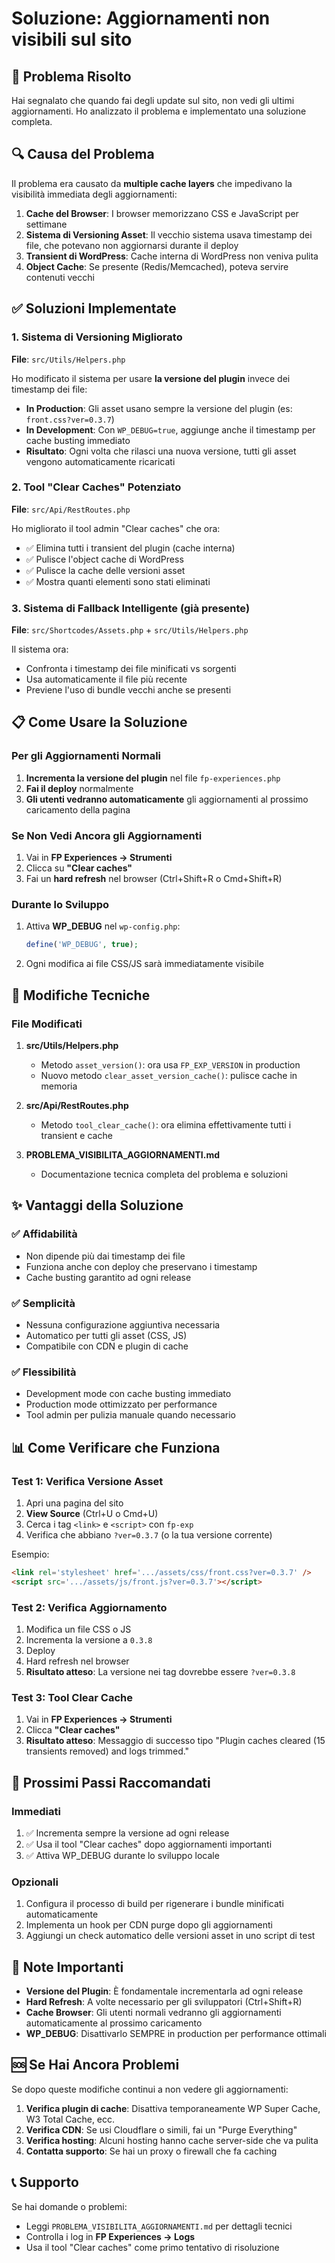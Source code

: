 # Soluzione: Aggiornamenti non visibili sul sito

## 🎯 Problema Risolto

Hai segnalato che quando fai degli update sul sito, non vedi gli ultimi aggiornamenti. Ho analizzato il problema e implementato una soluzione completa.

## 🔍 Causa del Problema

Il problema era causato da **multiple cache layers** che impedivano la visibilità immediata degli aggiornamenti:

1. **Cache del Browser**: I browser memorizzano CSS e JavaScript per settimane
2. **Sistema di Versioning Asset**: Il vecchio sistema usava timestamp dei file, che potevano non aggiornarsi durante il deploy
3. **Transient di WordPress**: Cache interna di WordPress non veniva pulita
4. **Object Cache**: Se presente (Redis/Memcached), poteva servire contenuti vecchi

## ✅ Soluzioni Implementate

### 1. Sistema di Versioning Migliorato
**File**: `src/Utils/Helpers.php`

Ho modificato il sistema per usare **la versione del plugin** invece dei timestamp dei file:

- **In Production**: Gli asset usano sempre la versione del plugin (es: `front.css?ver=0.3.7`)
- **In Development**: Con `WP_DEBUG=true`, aggiunge anche il timestamp per cache busting immediato
- **Risultato**: Ogni volta che rilasci una nuova versione, tutti gli asset vengono automaticamente ricaricati

### 2. Tool "Clear Caches" Potenziato
**File**: `src/Api/RestRoutes.php`

Ho migliorato il tool admin "Clear caches" che ora:

- ✅ Elimina tutti i transient del plugin (cache interna)
- ✅ Pulisce l'object cache di WordPress
- ✅ Pulisce la cache delle versioni asset
- ✅ Mostra quanti elementi sono stati eliminati

### 3. Sistema di Fallback Intelligente (già presente)
**File**: `src/Shortcodes/Assets.php` + `src/Utils/Helpers.php`

Il sistema ora:
- Confronta i timestamp dei file minificati vs sorgenti
- Usa automaticamente il file più recente
- Previene l'uso di bundle vecchi anche se presenti

## 📋 Come Usare la Soluzione

### Per gli Aggiornamenti Normali
1. **Incrementa la versione del plugin** nel file `fp-experiences.php`
2. **Fai il deploy** normalmente
3. **Gli utenti vedranno automaticamente** gli aggiornamenti al prossimo caricamento della pagina

### Se Non Vedi Ancora gli Aggiornamenti
1. Vai in **FP Experiences → Strumenti**
2. Clicca su **"Clear caches"**
3. Fai un **hard refresh** nel browser (Ctrl+Shift+R o Cmd+Shift+R)

### Durante lo Sviluppo
1. Attiva **WP_DEBUG** nel `wp-config.php`:
   ```php
   define('WP_DEBUG', true);
   ```
2. Ogni modifica ai file CSS/JS sarà immediatamente visibile

## 🔧 Modifiche Tecniche

### File Modificati

1. **src/Utils/Helpers.php**
   - Metodo `asset_version()`: ora usa `FP_EXP_VERSION` in production
   - Nuovo metodo `clear_asset_version_cache()`: pulisce cache in memoria

2. **src/Api/RestRoutes.php**
   - Metodo `tool_clear_cache()`: ora elimina effettivamente tutti i transient e cache

3. **PROBLEMA_VISIBILITA_AGGIORNAMENTI.md**
   - Documentazione tecnica completa del problema e soluzioni

## ✨ Vantaggi della Soluzione

### ✅ Affidabilità
- Non dipende più dai timestamp dei file
- Funziona anche con deploy che preservano i timestamp
- Cache busting garantito ad ogni release

### ✅ Semplicità
- Nessuna configurazione aggiuntiva necessaria
- Automatico per tutti gli asset (CSS, JS)
- Compatibile con CDN e plugin di cache

### ✅ Flessibilità
- Development mode con cache busting immediato
- Production mode ottimizzato per performance
- Tool admin per pulizia manuale quando necessario

## 📊 Come Verificare che Funziona

### Test 1: Verifica Versione Asset
1. Apri una pagina del sito
2. **View Source** (Ctrl+U o Cmd+U)
3. Cerca i tag `<link>` e `<script>` con `fp-exp`
4. Verifica che abbiano `?ver=0.3.7` (o la tua versione corrente)

Esempio:
```html
<link rel='stylesheet' href='.../assets/css/front.css?ver=0.3.7' />
<script src='.../assets/js/front.js?ver=0.3.7'></script>
```

### Test 2: Verifica Aggiornamento
1. Modifica un file CSS o JS
2. Incrementa la versione a `0.3.8`
3. Deploy
4. Hard refresh nel browser
5. **Risultato atteso**: La versione nei tag dovrebbe essere `?ver=0.3.8`

### Test 3: Tool Clear Cache
1. Vai in **FP Experiences → Strumenti**
2. Clicca **"Clear caches"**
3. **Risultato atteso**: Messaggio di successo tipo "Plugin caches cleared (15 transients removed) and logs trimmed."

## 🚀 Prossimi Passi Raccomandati

### Immediati
1. ✅ Incrementa sempre la versione ad ogni release
2. ✅ Usa il tool "Clear caches" dopo aggiornamenti importanti
3. ✅ Attiva WP_DEBUG durante lo sviluppo locale

### Opzionali
1. Configura il processo di build per rigenerare i bundle minificati automaticamente
2. Implementa un hook per CDN purge dopo gli aggiornamenti
3. Aggiungi un check automatico delle versioni asset in uno script di test

## 📝 Note Importanti

- **Versione del Plugin**: È fondamentale incrementarla ad ogni release
- **Hard Refresh**: A volte necessario per gli sviluppatori (Ctrl+Shift+R)
- **Cache Browser**: Gli utenti normali vedranno gli aggiornamenti automaticamente al prossimo caricamento
- **WP_DEBUG**: Disattivarlo SEMPRE in production per performance ottimali

## 🆘 Se Hai Ancora Problemi

Se dopo queste modifiche continui a non vedere gli aggiornamenti:

1. **Verifica plugin di cache**: Disattiva temporaneamente WP Super Cache, W3 Total Cache, ecc.
2. **Verifica CDN**: Se usi Cloudflare o simili, fai un "Purge Everything"
3. **Verifica hosting**: Alcuni hosting hanno cache server-side che va pulita
4. **Contatta supporto**: Se hai un proxy o firewall che fa caching

## 📞 Supporto

Se hai domande o problemi:
- Leggi `PROBLEMA_VISIBILITA_AGGIORNAMENTI.md` per dettagli tecnici
- Controlla i log in **FP Experiences → Logs**
- Usa il tool "Clear caches" come primo tentativo di risoluzione
